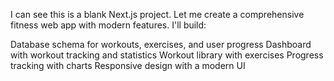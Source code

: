 I can see this is a blank Next.js project. Let me create a comprehensive fitness web app with modern features. I'll build:

Database schema for workouts, exercises, and user progress
Dashboard with workout tracking and statistics
Workout library with exercises
Progress tracking with charts
Responsive design with a modern UI
